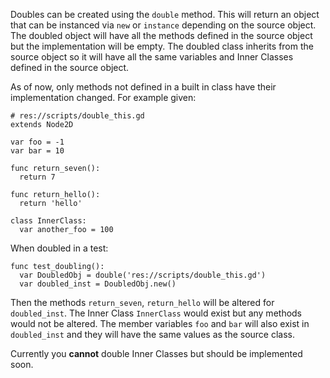 Doubles can be created using the `double` method.  This will return an object that can be instanced via `new` or `instance` depending on the source object.  The doubled object will have all the methods defined in the source object but the implementation will be empty.  The doubled class inherits from the source object so it will have all the same variables and Inner Classes defined in the source object.

As of now, only methods not defined in a built in class have their implementation changed.  For example given:

```
# res://scripts/double_this.gd
extends Node2D

var foo = -1
var bar = 10

func return_seven():
  return 7

func return_hello():
  return 'hello'

class InnerClass:
  var another_foo = 100
```
When doubled in a test:
```
func test_doubling():
  var DoubledObj = double('res://scripts/double_this.gd')
  var doubled_inst = DoubledObj.new()
```
Then the methods `return_seven`, `return_hello` will be altered for `doubled_inst`.  The Inner Class `InnerClass` would exist but any methods would not be altered.  The member variables `foo` and `bar` will also exist in `doubled_inst` and they will have the same values as the source class.

Currently you __cannot__ double Inner Classes but should be implemented soon.
